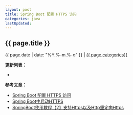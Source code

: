 ```yaml
---
layout: post
title: Spring Boot 配置 HTTPS 访问
categories: java
lastUpdated:
---
```


## {{ page.title }}

{{ page.date | date: "%Y.%-m.%-d" }} | <a href="/archive#{{ page.categories }}">{{ page.categories}}</a>

  


**更新列表：**

*



**参考文章：**

* [Spring Boot 配置 HTTPS 访问][1]
* [Spring Boot中启动HTTPS][2]
* [SpringBoot使用教程【2】支持Https以及Http重定向Https][3]

[1]: https://blog.csdn.net/u013360850/article/details/85493764
[2]: https://blog.csdn.net/RO_wsy/article/details/51319963
[3]: https://blog.csdn.net/weixin_33670713/article/details/87019848